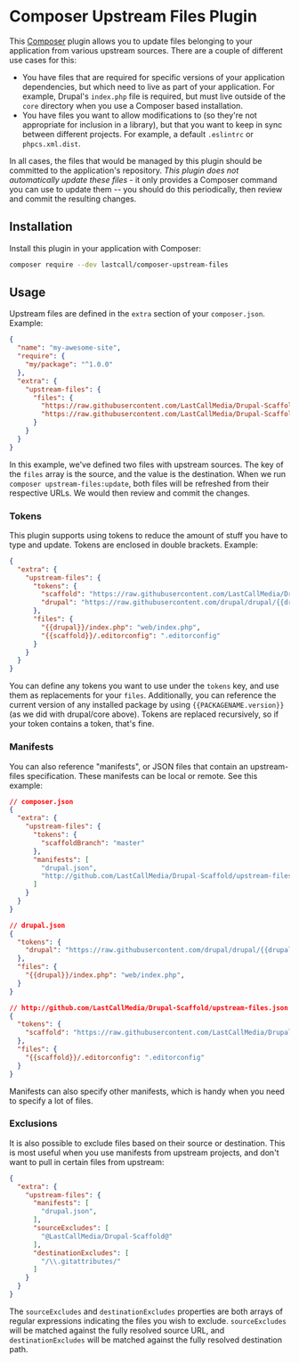 Composer Upstream Files Plugin
==============================

This [Composer](https://getcomposer.org/) plugin allows you to update files belonging to your application from various upstream sources.  There are a couple of different use cases for this:

* You have files that are required for specific versions of your application dependencies, but which need to live as part of your application.  For example, Drupal's `index.php` file is required, but must live outside of the `core` directory when you use a Composer based installation.
* You have files you want to allow modifications to (so they're not appropriate for inclusion in a library), but that you want to keep in sync between different projects.  For example, a default `.eslintrc` or `phpcs.xml.dist`.

In all cases, the files that would be managed by this plugin should be committed to the application's repository.  _This plugin does not automatically update these files_ - it only provides a Composer command you can use to update them -- you should do this periodically, then review and commit the resulting changes.

Installation
------------
Install this plugin in your application with Composer:
```bash
composer require --dev lastcall/composer-upstream-files
```

Usage
-----
Upstream files are defined in the `extra` section of your `composer.json`.  Example:
```json
{
  "name": "my-awesome-site",
  "require": {
    "my/package": "^1.0.0"
  },
  "extra": {
    "upstream-files": {
      "files": {
        "https://raw.githubusercontent.com/LastCallMedia/Drupal-Scaffold/circle20/.editorconfig": ".editorconfig",
        "https://raw.githubusercontent.com/LastCallMedia/Drupal-Scaffold/circle20/web/.htaccess": "web/.htaccess"
      }
    }
  }
}
```
In this example, we've defined two files with upstream sources.  The key of the `files` array is the source, and the value is the destination.  When we run `composer upstream-files:update`, both files will be refreshed from their respective URLs.  We would then review and commit the changes.

### Tokens

This plugin supports using tokens to reduce the amount of stuff you have to type and update.  Tokens are enclosed in double brackets.  Example:
```json
{
  "extra": {
    "upstream-files": {
      "tokens": {
        "scaffold": "https://raw.githubusercontent.com/LastCallMedia/Drupal-Scaffold",
        "drupal": "https://raw.githubusercontent.com/drupal/drupal/{{drupal/core.version}}"
      },
      "files": {
        "{{drupal}}/index.php": "web/index.php",
        "{{scaffold}}/.editorconfig": ".editorconfig"
      }
    }
  }
}
```
You can define any tokens you want to use under the `tokens` key, and use them as replacements for your `files`.  Additionally, you can reference the current version of any installed package by using `{{PACKAGENAME.version}}` (as we did with drupal/core above).  Tokens are replaced recursively, so if your token contains a token, that's fine.

### Manifests

You can also reference "manifests", or JSON files that contain an upstream-files specification.  These manifests can be local or remote.  See this example:

```json
// composer.json
{
  "extra": {
    "upstream-files": {
      "tokens": {
        "scaffoldBranch": "master"
      },
      "manifests": [
        "drupal.json",
        "http://github.com/LastCallMedia/Drupal-Scaffold/upstream-files.json"
      ]
    }
  }
}
```
```json
// drupal.json
{
  "tokens": {
    "drupal": "https://raw.githubusercontent.com/drupal/drupal/{{drupal/core.version}}"
  },
  "files": {
    "{{drupal}}/index.php": "web/index.php",
  }
}
```
```json
// http://github.com/LastCallMedia/Drupal-Scaffold/upstream-files.json
{
  "tokens": {
    "scaffold": "https://raw.githubusercontent.com/LastCallMedia/Drupal-Scaffold/{{scaffoldBranch}}"
  },
  "files": {
    "{{scaffold}}/.editorconfig": ".editorconfig"
  }
}
```

Manifests can also specify other manifests, which is handy when you need to specify a lot of files.

### Exclusions

It is also possible to exclude files based on their source or destination.  This is most useful when you use manifests from upstream projects, and don't want to pull in certain files from upstream:
 
```json
{
  "extra": {
    "upstream-files": {
      "manifests": [
        "drupal.json",
      ],
      "sourceExcludes": [
        "@LastCallMedia/Drupal-Scaffold@"
      ],
      "destinationExcludes": [
        "/\\.gitattributes/"
      ]
    }
  }
}
```
The `sourceExcludes` and `destinationExcludes` properties are both arrays of regular expressions indicating the files you wish to exclude.  `sourceExcludes` will be matched against the fully resolved source URL, and `destinationExcludes` will be matched against the fully resolved destination path.
